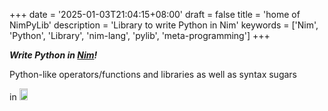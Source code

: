 +++
date = '2025-01-03T21:04:15+08:00'
draft = false
title = 'home of NimPyLib'
description = 'Library to write Python in Nim'
keywords = ['Nim', 'Python', 'Library',  'nim-lang', 'pylib', 'meta-programming']
+++


***Write Python in [Nim][]!***

[Nim]: https://nim-lang.org
[Python]: https://python.org

Python-like operators/functions and libraries as well as syntax sugars

in 
<img alt=Nim src=img/nim_logo.svg height="7%" width="16%"></img>


